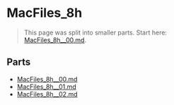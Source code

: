 # MacFiles_8h

> This page was split into smaller parts. Start here: [MacFiles_8h__00.md](MacFiles_8h__00.md).

## Parts

- [MacFiles_8h__00.md](MacFiles_8h__00.md)
- [MacFiles_8h__01.md](MacFiles_8h__01.md)
- [MacFiles_8h__02.md](MacFiles_8h__02.md)
